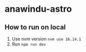 # anawindu-astro

## How to run on local

1. Use nvm version `nvm use 16.14.1`
2. Run `npm run dev`

<!-- [Edit on StackBlitz ⚡️](https://stackblitz.com/edit/airtable-demo-iwu123-pjzxbg) -->
